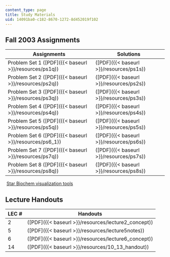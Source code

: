 ```yaml
---
content_type: page
title: Study Materials
uid: 14091ba0-c182-8670-1272-8d452019f102
---
```


Fall 2003 Assignments
---------------------

| Assignments | Solutions |
| --- | --- |
| Problem Set 1 ([PDF]({{< baseurl >}}/resources/ps1q)) | ([PDF]({{< baseurl >}}/resources/ps1s)) |
| Problem Set 2 ([PDF]({{< baseurl >}}/resources/ps2q)) | ([PDF]({{< baseurl >}}/resources/ps2s)) |
| Problem Set 3 ([PDF]({{< baseurl >}}/resources/ps3q)) | ([PDF]({{< baseurl >}}/resources/ps3s)) |
| Problem Set 4 ([PDF]({{< baseurl >}}/resources/ps4q)) | ([PDF]({{< baseurl >}}/resources/ps4s)) |
| Problem Set 5 ([PDF]({{< baseurl >}}/resources/ps5q)) | ([PDF]({{< baseurl >}}/resources/ps5s)) |
| Problem Set 6 ([PDF]({{< baseurl >}}/resources/ps6_1)) | ([PDF]({{< baseurl >}}/resources/ps6s)) |
| Problem Set 7 ([PDF]({{< baseurl >}}/resources/ps7q)) | ([PDF]({{< baseurl >}}/resources/ps7s)) |
| Problem Set 8 ([PDF]({{< baseurl >}}/resources/ps8q)) | ([PDF]({{< baseurl >}}/resources/ps8s)) 

 [Star Biochem visualization tools](http://web.mit.edu/star/biochem/)

Lecture Handouts
----------------

| LEC # | Handouts |
| --- | --- |
| 2 | ([PDF]({{< baseurl >}}/resources/lecture2_concept)) |
| 5 | ([PDF]({{< baseurl >}}/resources/lecture5notes)) |
| 6 | ([PDF]({{< baseurl >}}/resources/lecture6_concept)) |
| 14 | ([PDF]({{< baseurl >}}/resources/10_13_handout))